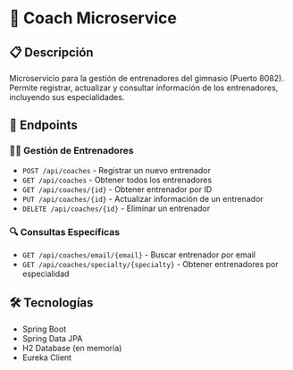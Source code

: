 # 💪 Coach Microservice

## 📋 Descripción

Microservicio para la gestión de entrenadores del gimnasio (Puerto 8082). Permite registrar, actualizar y consultar información de los entrenadores, incluyendo sus especialidades.

## 🔗 Endpoints

### 👨‍🏫 Gestión de Entrenadores

- `POST /api/coaches` - Registrar un nuevo entrenador
- `GET /api/coaches` - Obtener todos los entrenadores
- `GET /api/coaches/{id}` - Obtener entrenador por ID
- `PUT /api/coaches/{id}` - Actualizar información de un entrenador
- `DELETE /api/coaches/{id}` - Eliminar un entrenador

### 🔍 Consultas Específicas

- `GET /api/coaches/email/{email}` - Buscar entrenador por email
- `GET /api/coaches/specialty/{specialty}` - Obtener entrenadores por especialidad

## 🛠️ Tecnologías

- Spring Boot
- Spring Data JPA
- H2 Database (en memoria)
- Eureka Client
